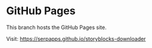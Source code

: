 # GitHub Pages

This branch hosts the GitHub Pages site.

Visit: https://serpapps.github.io/storyblocks-downloader
